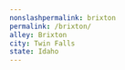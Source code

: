 ```yaml
---
﻿nonslashpermalink: brixton
permalink: /brixton/
alley: Brixton
city: Twin Falls
state: Idaho
---
```

